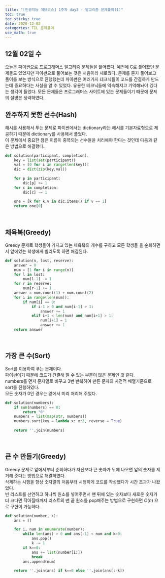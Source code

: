 ```yaml
---
title: "[인공지능 데브코스] 1주차 day3 - 알고리즘 문제풀이(1)"
toc: true
toc_sticky: true
date: 2020-12-02
categories: TIL 문제풀이
use_math: true
---
```

## 12월 02일 수

오늘은 파이썬으로 프로그래머스 알고리즘 문제들을 풀어봤다. 
예전에 C로 풀어봤던 문제들도 있었지만 파이썬으로 풀어보는 것은 처음이라 새로웠다. 
문제를 혼자 풀어보고 풀이를 보는 방식으로 진행했는데 파이썬은 여러가지 테크닉들이 코드를 간결하게 만드는데 중요하다는 사실을 알 수 있었다. 
유용한 테크닉들에 익숙해지고 기억해놔야 겠다는 생각이 들었다. 
모든 문제들은 프로그래머스 사이트에 있는 문제들이기 때문에 문제의 설명은 생략하였다.


## 완주하지 못한 선수(Hash)  

해시를 사용해서 푸는 문제로 파이썬에서는 dictionary라는 해시를 기본자료형으로 제공하기 때문에 dictionary를 사용해서 풀었다.  
이 문제에서 중요한 점은 이름이 중복되는 선수들을 처리해야 한다는 것인데 다음과 같은 방법으로 해결했다.  

```python
def solution(participant, completion):
    key = list(set(participant))
    val = [0 for i in range(len(key))]
    dic = dict(zip(key,val))
    
    for p in participant:
        dic[p] += 1
    for c in completion:
        dic[c] -= 1
        
    one = [k for k,v in dic.items() if v == 1]
    return one[0]
```
<p>&nbsp;</p>  

## 체육복(Greedy)

Greedy 문제로 학생들이 가지고 있는 체육복의 개수를 구하고 모든 학생들 을 순회하면서 앞에있는 학생에게 빌리도록 하면 해결된다.  

```python
def solution(n, lost, reserve):
    answer = 0
    num = [1 for i in range(n)]
    for l in lost:
        num[l-1] -= 1
    for r in reserve:
        num[r-1] += 1
    answer = num.count(1) + num.count(2)
    for i in range(len(num)):
        if num[i] == 0:
            if i-1 > 0 and num[i-1] > 1:
                answer += 1
            elif i+1 < len(num) and num[i+1] > 1:
                num[i+1] = 1
                answer += 1
    return answer
```
<p>&nbsp;</p>  

## 가장 큰 수(Sort)

Sort를 이용하여 푸는 문제이다.  
파이썬이기 때문에 코드가 간결해 질 수 있는 부분이 많은 문제인 것 같다.  
numbers를 먼저 문자열로 바꾸고 3번 반복하여 만든 문자의 사전적 배열기준으로 sort를 진행하였다.  
모든 숫자가 0인 경우는 앞에서 미리 처리해 주었다.  

```python
def solution(numbers):
    if sum(numbers) == 0:
        return "0"
    numbers = list(map(str, numbers))
    numbers.sort(key = lambda x: x*3, reverse = True)
    
    return ''.join(numbers)
```
<p>&nbsp;</p>  


## 큰 수 만들기(Greedy)


Greedy 문제로 앞에서부터 순회하다가 자신보다 큰 숫자가 뒤에 나오면 앞의 숫자를 제거해 준다는 방법으로 해결하였다.  
삭제하는 시행을 항상 숫자열의 처음부터 시행하게 코드를 작성했다가 시간 초과가 나왔었다.  
빈 리스트를 선언하고 하나씩 원소를 넣어주면서 맨 뒤에 있는 숫자보다 새로운 숫자가 더 크다면 작아질때까지 리스트의 맨 끝 원소를 pop해주는 방법으로 구현하면 $O(n)$ 으로 구현이 가능하다.  

```python
def solution(number, k):
    ans = []

    for i, num in enumerate(number):
        while len(ans) > 0 and ans[-1] < num and k>0:
            ans.pop()
            k -= 1
        if k==0:
            ans += list(number[i:])
            break
        ans.append(num)
            
    return ''.join(ans) if k==0 else ''.join(ans[:-k])
```
